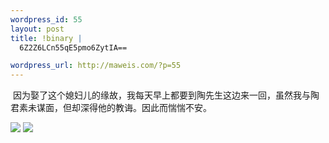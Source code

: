 ```yaml
--- 
wordpress_id: 55
layout: post
title: !binary |
  6Z2Z6LCn55qE5pmo6ZytIA==

wordpress_url: http://maweis.com/?p=55
---
```

 因为娶了这个媳妇儿的缘故，我每天早上都要到陶先生这边来一回，虽然我与陶君素未谋面，但却深得他的教诲。因此而惴惴不安。

<img src="http://maweis.com/m/1971.jpg" />

<img src="http://maweis.com/m/1991.jpg" />
